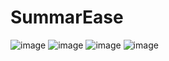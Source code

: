 # SummarEase

![image](https://github.com/Praveen1804/SummarEase/assets/100592580/5d779ee8-8f6e-40a1-b638-f514a7f919d2)
![image](https://github.com/Praveen1804/SummarEase/assets/100592580/4c10ce88-acf0-4069-8eaa-584fd56054d5)
![image](https://github.com/Praveen1804/SummarEase/assets/100592580/4ad7c719-6c4f-4a6c-a7b7-948455d55803)
![image](https://github.com/Praveen1804/SummarEase/assets/100592580/33b57c85-f7e5-443e-abb6-9df5c163cd89)

